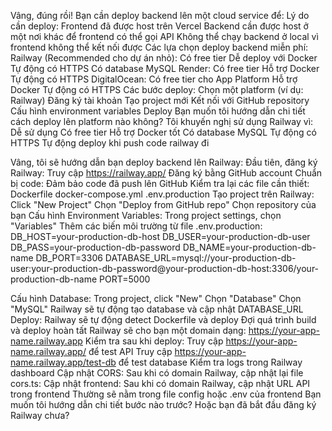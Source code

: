 Vâng, đúng rồi! Bạn cần deploy backend lên một cloud service để:
Lý do cần deploy:
Frontend đã được host trên Vercel
Backend cần được host ở một nơi khác để frontend có thể gọi API
Không thể chạy backend ở local vì frontend không thể kết nối được
Các lựa chọn deploy backend miễn phí:
Railway (Recommended cho dự án nhỏ):
Có free tier
Dễ deploy với Docker
Tự động có HTTPS
Có database MySQL
Render:
Có free tier
Hỗ trợ Docker
Tự động có HTTPS
DigitalOcean:
Có free tier cho App Platform
Hỗ trợ Docker
Tự động có HTTPS
Các bước deploy:
Chọn một platform (ví dụ: Railway)
Đăng ký tài khoản
Tạo project mới
Kết nối với GitHub repository
Cấu hình environment variables
Deploy
Bạn muốn tôi hướng dẫn chi tiết cách deploy lên platform nào không? Tôi khuyến nghị sử dụng Railway vì:
Dễ sử dụng
Có free tier
Hỗ trợ Docker tốt
Có database MySQL
Tự động có HTTPS
Tự động deploy khi push code
railway đi

Vâng, tôi sẽ hướng dẫn bạn deploy backend lên Railway:
Đầu tiên, đăng ký Railway:
Truy cập https://railway.app/
Đăng ký bằng GitHub account
Chuẩn bị code:
Đảm bảo code đã push lên GitHub
Kiểm tra lại các file cần thiết:
Dockerfile
docker-compose.yml
.env.production
Tạo project trên Railway:
Click "New Project"
Chọn "Deploy from GitHub repo"
Chọn repository của bạn
Cấu hình Environment Variables:
Trong project settings, chọn "Variables"
Thêm các biến môi trường từ file .env.production:
DB_HOST=your-production-db-host
DB_USER=your-production-db-user
DB_PASS=your-production-db-password
DB_NAME=your-production-db-name
DB_PORT=3306
DATABASE_URL=mysql://your-production-db-user:your-production-db-password@your-production-db-host:3306/your-production-db-name
PORT=5000

Cấu hình Database:
Trong project, click "New"
Chọn "Database"
Chọn "MySQL"
Railway sẽ tự động tạo database và cập nhật DATABASE_URL
Deploy:
Railway sẽ tự động detect Dockerfile và deploy
Đợi quá trình build và deploy hoàn tất
Railway sẽ cho bạn một domain dạng: https://your-app-name.railway.app
Kiểm tra sau khi deploy:
Truy cập https://your-app-name.railway.app/ để test API
Truy cập https://your-app-name.railway.app/test-db để test database
Kiểm tra logs trong Railway dashboard
Cập nhật CORS:
Sau khi có domain Railway, cập nhật lại file cors.ts:
Cập nhật frontend:
Sau khi có domain Railway, cập nhật URL API trong frontend
Thường sẽ nằm trong file config hoặc .env của frontend
Bạn muốn tôi hướng dẫn chi tiết bước nào trước? Hoặc bạn đã bắt đầu đăng ký Railway chưa?


<!-- import express from "express";
import cors from "cors"; // Thêm dòng này
import taskRoutes from "./routes/taskRoutes";
import columnRoutes from "./routes/columnRoutes";
import dotenv from "dotenv";
import { db } from "./db/drizzle";
import { sql } from "drizzle-orm";

dotenv.config();

const app = express();

// Cấu hình CORS
app.use(cors({
  origin: "http://localhost:3000", // Chỉ cho phép frontend truy cập
  methods: ["GET", "POST", "PUT", "DELETE"],
  allowedHeaders: ["Content-Type", "Authorization"]
}));

app.use(express.json());

app.get("/", (req, res) => {
  res.json({ 
    message: "API is working!",
    timestamp: new Date().toISOString()
  });
});

app.get("/test-db", async (req, res) => {
  try {
    const result = await db.execute(sql`SELECT 1`);
    res.json({ 
      message: "Database connection successful!",
      result
    });
  } catch (error) {
    console.error("Database connection error:", error);
    res.status(500).json({ 
      message: "Database connection failed!",
      error: error.message 
    });
  }
});

app.use("/tasks", taskRoutes);
app.use("/columns", columnRoutes);

const PORT = process.env.PORT || 5000;
app.listen(PORT, () => console.log(`Server running on port ${PORT}`)); -->
